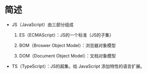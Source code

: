 # 简述

- JS（JavaScript）由三部分组成

  1. ES（ECMAScript）：JS的一个标准（JS的子集）

  2. BOM（Broswer Object Model）：浏览器对象模型

  3. DOM（Document Object Model）：文档对象模型

- TS（TypeScript）：JS的超集，给 JavaScript 添加特性的语言扩展。
